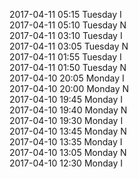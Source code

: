 2017-04-11 05:15 Tuesday  I  
2017-04-11 05:10 Tuesday  N  
2017-04-11 03:10 Tuesday  I  
2017-04-11 03:05 Tuesday  N  
2017-04-11 01:55 Tuesday  I  
2017-04-11 01:50 Tuesday  N  
2017-04-10 20:05 Monday  I  
2017-04-10 20:00 Monday  N  
2017-04-10 19:45 Monday  I  
2017-04-10 19:40 Monday  N  
2017-04-10 19:30 Monday  I  
2017-04-10 13:45 Monday  N  
2017-04-10 13:35 Monday  I  
2017-04-10 13:05 Monday  N  
2017-04-10 12:30 Monday  I  
